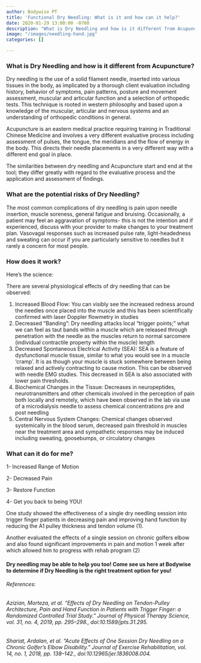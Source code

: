 ```yaml
---
author: Bodywise PT
title: 'Functional Dry Needling: What is it and how can it help?'
date: 2020-01-29 13:00:00 -0700
description: "What is Dry Needling and how is it different from Acupuncture? \n"
image: "/images/needling-hand.jpg"
categories: []

---
```

### What is Dry Needling and how is it different from Acupuncture?

Dry needling is the use of a solid filament needle, inserted into various tissues in the body, as implicated by a thorough client evaluation including history, behavior of symptoms, pain patterns, posture and movement assessment, muscular and articular function and a selection of orthopedic tests. This technique is rooted in western philosophy and based upon a knowledge of the muscular, articular and nervous systems and an understanding of orthopedic conditions in general.

Acupuncture is an eastern medical practice requiring training in Traditional Chinese Medicine and involves a very different evaluative process including assessment of pulses, the tongue, the meridians and the flow of energy in the body. This directs their needle placements in a very different way with a different end goal in place.

The similarities between dry needling and Acupuncture start and end at the tool; they differ greatly with regard to the evaluative process and the application and assessment of findings.

### What are the potential risks of Dry Needling?

The most common complications of dry needling is pain upon needle insertion, muscle soreness, general fatigue and bruising. Occasionally, a patient may feel an aggravation of symptoms- this is not the intention and if experienced, discuss with your provider to make changes to your treatment plan. Vasovagal responses such as increased pulse rate, light-headedness and sweating can occur if you are particularly sensitive to needles but it rarely a concern for most people.

### How does it work?

Here’s the science:

There are several physiological effects of dry needling that can be observed:

1. Increased Blood Flow: You can visibly see the increased redness around the needles once placed into the muscle and this has been scientifically confirmed with laser Doppler flowmetry in studies
2. Decreased “Banding”: Dry needling attacks local “trigger points;” what we can feel as taut bands within a muscle which are released through penetration with the needle as the muscles return to normal sarcomere (individual contractile property within the muscle) length
3. Decreased Spontaneous Electrical Activity (SEA): SEA is a feature of dysfunctional muscle tissue, similar to what you would see in a muscle ‘cramp’. It is as though your muscle is stuck somewhere between being relaxed and actively contracting to cause motion. This can be observed with needle EMG studies. This decreased in SEA is also associated with lower pain thresholds.
4. Biochemical Changes in the Tissue: Decreases in neuropeptides, neurotransmitters and other chemicals involved in the perception of pain both locally and remotely, which have been observed in the lab via use of a microdialysis needle to assess chemical concentrations pre and post needling
5. Central Nervous System Changes: Chemical changes observed systemically in the blood serum, decreased pain threshold in muscles near the treatment area and sympathetic responses may be induced including sweating, goosebumps, or circulatory changes

### What can it do for me?

1- Increased Range of Motion

2- Decreased Pain

3- Restore Function

4- Get you back to being YOU!

One study showed the effectiveness of a single dry needling session into trigger finger patients in decreasing pain and improving hand function by reducing the A1 pulley thickness and tendon volume (1).

Another evaluated the effects of a single session on chronic golfers elbow and also found significant improvements in pain and motion 1 week after which allowed him to progress with rehab program (2)

#### Dry needling may be able to help you too! Come see us here at Bodywise to determine if Dry Needling is the right treatment option for you!

###### References:

###### Azizian, Morteza, et al. “Effects of Dry Needling on Tendon-Pulley Architecture, Pain and Hand Function in Patients with Trigger Finger: a Randomized Controlled Trial Study.” Journal of Physical Therapy Science, vol. 31, no. 4, 2019, pp. 295–298., doi:10.1589/jpts.31.295.

###### Shariat, Ardalan, et al. “Acute Effects of One Session Dry Needling on a Chronic Golfer’s Elbow Disability.” Journal of Exercise Rehabilitation, vol. 14, no. 1, 2018, pp. 138–142., doi:10.12965/jer.1836008.004.